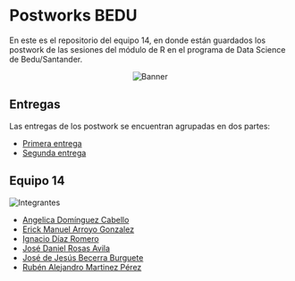 # Postworks BEDU
En este es el repositorio del equipo 14, en donde están guardados los postwork de las sesiones del módulo de R en el programa de Data Science de Bedu/Santander.
<div style="text-align:center">

![Banner](https://media.giphy.com/media/7c8QeB0VMddFOuu4iR/giphy.gif)

</div>

## Entregas
Las entregas de los postwork se encuentran agrupadas en dos partes:

- [Primera entrega](postWorks_1eraEtapa.R)
- [Segunda entrega](https://github.com/AngelicaDC/Postworks_BEDU)

## Equipo 14
![Integrantes](https://media.giphy.com/media/DhstvI3zZ598Nb1rFf/giphy.gif?style=centerme)

- [Angelica Domínguez Cabello](https://github.com/AngelicaDC)
- [Erick Manuel Arroyo Gonzalez](https://github.com/Erick-INCS)
- [Ignacio Díaz Romero](https://github.com/Forever-D14)
- [José Daniel Rosas Avila](https://github.com/DanielR59)
- [José de Jesús Becerra Burguete](https://github.com/Burguete9)
- [Rubén Alejandro Martinez Pérez](https://github.com/AngelicaDC/Postworks_BEDU)